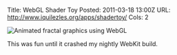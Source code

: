 Title: WebGL Shader Toy
Posted: 2011-03-18 13:00Z
URL: http://www.iquilezles.org/apps/shadertoy/
Cols: 2

![Animated fractal graphics using WebGL](http://static.paulboxley.com/shadertoy.png)

This was fun until it crashed my nightly WebKit build.